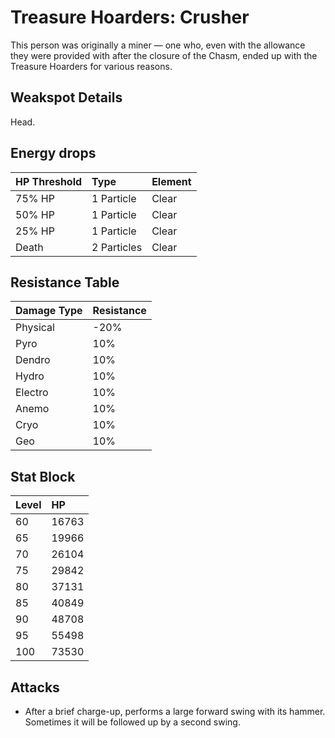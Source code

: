 # Treasure Hoarders: Crusher

This person was originally a miner — one who, even with the allowance they were provided with after the closure of the Chasm, ended up with the Treasure Hoarders for various reasons.

## Weakspot Details

Head.

## Energy drops

| HP Threshold | Type        | Element |
| :----------- | :---------- | :------ |
| 75% HP       | 1 Particle  | Clear  |
| 50% HP       | 1 Particle  | Clear  |
| 25% HP       | 1 Particle  | Clear  |
| Death        | 2 Particles | Clear  |

## Resistance Table

| Damage Type | Resistance |
| :---------- | :--------- |
| Physical    | -20%       |
| Pyro        | 10%        |
| Dendro      | 10%        |
| Hydro       | 10%        |
| Electro     | 10%        |
| Anemo       | 10%        |
| Cryo        | 10%        |
| Geo         | 10%        |

## Stat Block

| Level | HP    |
| :---- | :---- |
| 60    | 16763 |
| 65    | 19966 |
| 70    | 26104 |
| 75    | 29842 |
| 80    | 37131 |
| 85    | 40849 |
| 90    | 48708 |
| 95    | 55498 |
| 100   | 73530 |

## Attacks

* After a brief charge-up, performs a large forward swing with its hammer. Sometimes it will be followed up by a second swing.
